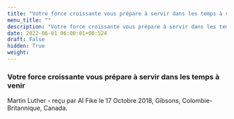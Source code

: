 ```yaml
---
title: "Votre force croissante vous prépare à servir dans les temps à venir"
menu_title: ""
description: "Votre force croissante vous prépare à servir dans les temps à venir"
date: 2022-06-01 06:00:01+00:524
draft: False
hidden: True
weight:
---
```

### Votre force croissante vous prépare à servir dans les temps à venir

Martin Luther - reçu par Al Fike le 17 Octobre 2018, Gibsons, Colombie-Britannique, Canada.



